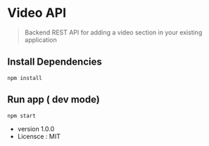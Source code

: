 # Video API

> Backend REST API for adding a video section in your existing application

## Install Dependencies

```
npm install
```

## Run app ( dev mode)

```
npm start
```

- version 1.0.0
- Licensce : MIT
